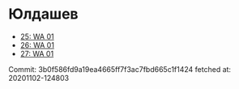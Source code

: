 # Юлдашев
- [25: WA 01](25.md)
- [26: WA 01](26.md)
- [27: WA 01](27.md)

Commit: 3b0f586fd9a19ea4665ff7f3ac7fbd665c1f1424
 fetched at: 20201102-124803
